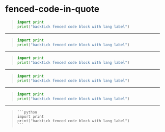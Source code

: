 # fenced-code-in-quote

>```python
>import print
>print("backtick fenced code block with lang label")
>```

----

> ```python
> import print
> print("backtick fenced code block with lang label")
> ```

----

>  ```python
>  import print
>  print("backtick fenced code block with lang label")
>  ```

----

>   ```python
>   import print
>   print("backtick fenced code block with lang label")
>   ```

----

>    ```python
>    import print
>    print("backtick fenced code block with lang label")
>    ```

----

>     ```python
>     import print
>     print("backtick fenced code block with lang label")
>     ```

